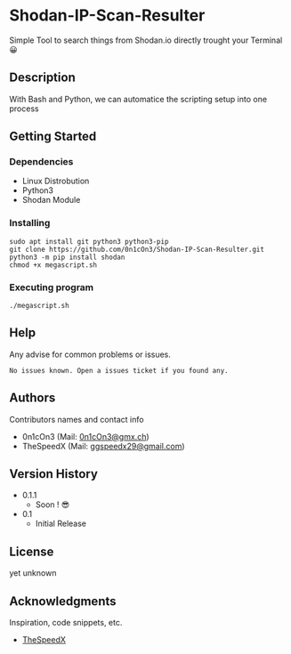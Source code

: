 # Shodan-IP-Scan-Resulter

Simple Tool to search things from Shodan.io directly trought your Terminal 😀

## Description

With Bash and Python, we can automatice the scripting setup into one process


## Getting Started

### Dependencies

* Linux Distrobution 
* Python3
* Shodan Module

### Installing

```
sudo apt install git python3 python3-pip
git clone https://github.com/0n1cOn3/Shodan-IP-Scan-Resulter.git
python3 -m pip install shodan
chmod +x megascript.sh
```

### Executing program

```
./megascript.sh
```

## Help

Any advise for common problems or issues.
```
No issues known. Open a issues ticket if you found any.
```

## Authors

Contributors names and contact info

- 0n1cOn3   (Mail: 0n1cOn3@gmx.ch)
- TheSpeedX (Mail: ggspeedx29@gmail.com)

## Version History

* 0.1.1 
    * Soon ! 😎
* 0.1
    * Initial Release

## License

yet unknown

## Acknowledgments

Inspiration, code snippets, etc.
* [TheSpeedX](https://github.com/TheSpeedX)
